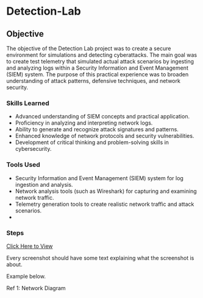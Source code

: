 # Detection-Lab

## Objective

The objective of the Detection Lab project was to create a secure environment for simulations and detecting cyberattacks. The main goal was to create test telemetry that simulated actual attack scenarios by ingesting and analyzing logs within a Security Information and Event Management (SIEM) system. The purpose of this practical experience was to broaden understanding of attack patterns, defensive techniques, and network security.

### Skills Learned


- Advanced understanding of SIEM concepts and practical application.
- Proficiency in analyzing and interpreting network logs.
- Ability to generate and recognize attack signatures and patterns.
- Enhanced knowledge of network protocols and security vulnerabilities.
- Development of critical thinking and problem-solving skills in cybersecurity.


### Tools Used

- Security Information and Event Management (SIEM) system for log ingestion and analysis.
- Network analysis tools (such as Wireshark) for capturing and examining network traffic.
- Telemetry generation tools to create realistic network traffic and attack scenarios.
- 

### Steps

<a href="https://imgur.com/a/vqCBhx8">Click Here to View</a>



Every screenshot should have some text explaining what the screenshot is about.

Example below.

Ref 1: Network Diagram
